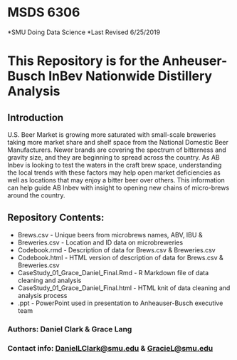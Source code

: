 # MSDS 6306
*SMU Doing Data Science
*Last Revised 6/25/2019

# This Repository is for the Anheuser-Busch InBev Nationwide Distillery Analysis

## Introduction
U.S. Beer Market is growing more saturated with small-scale breweries taking more market share and shelf space from the National Domestic Beer Manufacturers. Newer brands are covering the spectrum of bitterness and gravity size, and they are beginning to spread across the country. As AB Inbev is looking to test the waters in the craft brew space, understanding the local trends with these factors may help open market deficiencies as well as locations that may enjoy a bitter beer over others. This information can help guide AB Inbev with insight to opening new chains of micro-brews around the country.

## Repository Contents:
 * Brews.csv - Unique beers from microbrews names, ABV, IBU & 
 * Breweries.csv - Location and ID data on microbreweries 
 * Codebook.rmd - Description of data for Brews.csv & Breweries.csv
 * Codebook.html - HTML version of description of data for Brews.csv & Breweries.csv
 * CaseStudy_01_Grace_Daniel_Final.Rmd - R Markdown file of data cleaning and analysis
 * CaseStudy_01_Grace_Daniel_Final.html - HTML knit of data cleaning and analysis process
 * .ppt - PowerPoint used in presentation to Anheauser-Busch executive team
 
### Authors: Daniel Clark & Grace Lang
### Contact info: DanielLClark@smu.edu & GracieL@smu.edu


